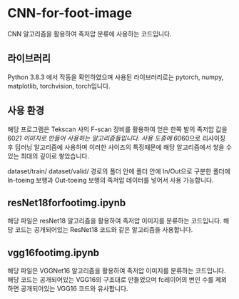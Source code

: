 # CNN-for-foot-image
CNN 알고리즘을 활용하여 족저압 분류에 사용하는 코드입니다.


## 라이브러리
Python 3.8.3 에서 작동을 확인하였으며 사용된 라이브러리로는
pytorch, numpy, matplotlib, torchvision, torch입니다.


## 사용 환경
해당 프로그램은 Tekscan 사의 F-scan 장비를 활용하여 얻은 한쪽 발의 족저압 값을
60*21 이미지로 만들어 사용하는 알고리즘들입니다.
사용 도중에 60*60으로 리사이징 후 딥러닝 알고리즘에 사용하며
이러한 사이즈의 특징때문에 해당 알고리즘에서 쌓을 수 있는 최대의 깊이로 쌓았습니다.

dataset/train/ 
dataset/valid/
경로의 폴더 안에 폴더 안에 In/Out으로 구분한 폴더에
In-toeing 보행과 Out-toeing 보행의 족저압 데이터를 넣어서 사용 가능합니다.


## resNet18forfootimg.ipynb
해당 파일은 resNet18 알고리즘을 활용하여 족저압 이미지를 분류하는 코드입니다.
해당 코드는 공개되어있는 ResNet18 코드와 같은 알고리즘을 사용합니다.


## vgg16footimg.ipynb
해당 파일은 VGGNet16 알고리즘을 활용하여 족저압 이미지를 분류하는 코드입니다.
해당 코드는 공개되어있는 VGG16의 구조대로 만들었으며 fc레이어의 변인 수를 제외하면
공개되어있는 VGG16 코드와 유사합니다.
